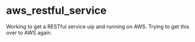 # aws_restful_service

Working to get a RESTful service uip and running on AWS.  Trying to get this over to AWS again.
